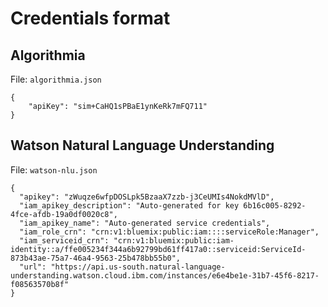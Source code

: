 # Credentials format

## Algorithmia

File: `algorithmia.json`

```
{
    "apiKey": "sim+CaHQ1sPBaE1ynKeRk7mFQ711"
}
```

## Watson Natural Language Understanding

File: `watson-nlu.json`

```
{
  "apikey": "zWuqze6wfpDOSLpk5BzaaX7zzb-j3CeUMIs4NokdMVlD",
  "iam_apikey_description": "Auto-generated for key 6b16c005-8292-4fce-afdb-19a0df0020c8",
  "iam_apikey_name": "Auto-generated service credentials",
  "iam_role_crn": "crn:v1:bluemix:public:iam::::serviceRole:Manager",
  "iam_serviceid_crn": "crn:v1:bluemix:public:iam-identity::a/ffe005234f344a6b92799bd61ff417a0::serviceid:ServiceId-873b43ae-75a7-46a4-9563-25b478bb55b0",
  "url": "https://api.us-south.natural-language-understanding.watson.cloud.ibm.com/instances/e6e4be1e-31b7-45f6-8217-f08563570b8f"
}
```